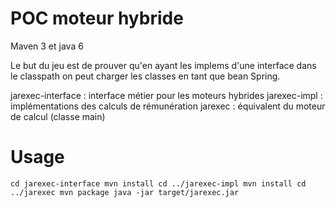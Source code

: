POC moteur hybride
===

Maven 3 et java 6

Le but du jeu est de prouver qu'en ayant les implems d'une interface dans le classpath on peut charger les classes en tant que bean Spring.


jarexec-interface : interface métier pour les moteurs hybrides
jarexec-impl : implémentations des calculs de rémunération
jarexec : équivalent du moteur de calcul (classe main)


Usage
===
`cd jarexec-interface
mvn install
cd ../jarexec-impl
mvn install
cd ../jarexec
mvn package
java -jar target/jarexec.jar`